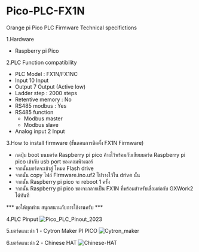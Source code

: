 # Pico-PLC-FX1N
 Orange pi Pico PLC Firmware
 Technical specifictions
  
  1.Hardware
   - Raspberry pi Pico

  2.PLC Function compatibility
   - PLC Model : FX1N/FX1NC
   - Input 10 Input
   - Output 7 Output (Active low)
   - Ladder step : 2000 steps
   - Retentive memory : No
   - RS485 modbus : Yes
   - RS485 function
     - Modbus master
     - Modbus slave
   - Analog input 2 Input
  
  3.How to install firmware (ขั้นตอนการติดตั้ง FX1N Firmware)
   - กดปุ่ม boot บนบอร์ด Raspberry pi pico ค้างไว้พร้อมกับเสียบบอร์ด Raspberry pi pico เข้ากับ usb port ของคอมพิวเตอร์
   - จากนั้นบอร์ดจะเข้าสู่ โหมด Flash drive
   - จากนั้น copy ไฟล์ Firmware.ino.uf2 ไปวางไว้ใน drive นั้น
   - จากนั้น Raspberry pi pico จะ reboot 1 ครั้ง
   - จากนั้น Raspberry pi pico ของจะกลายเป็น FX1N ที่พร้อมสำหรับเชื่อมต่อกับ GXWork2 ได้ทันที

   *** ขอให้ทุกท่าน สนุกสนานกับการใช้งานครับ ***

  4.PLC Pinput
  ![Pico_PLC_Pinout_2023](https://github.com/suratin27/Pico-PLC-FX1N/blob/main/my%20files/Pico_PLC_Pinout_2023.png)

  5.บอร์ดแนะนำ 1 - Cytron Maker PI PICO
  ![Cytron_maker](https://github.com/suratin27/Pico-PLC-FX1N/blob/main/my%20files/139036.jpg)

  6.บอร์ดแนะนำ 2 - Chinese HAT
  ![Chinese-HAT](https://github.com/suratin27/Pico-PLC-FX1N/blob/f9ee5f900fe66b66cfc3b8f3a552068f2e1f9e2e/my%20files/Chinese_HAT.jpg)
 
